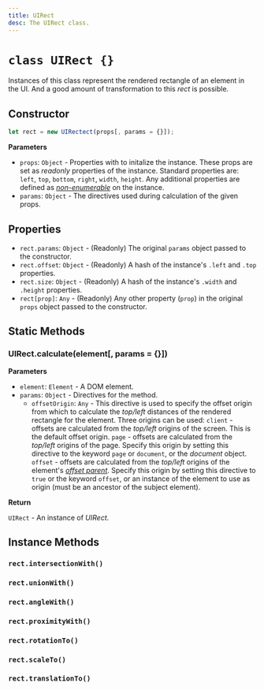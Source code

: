 ```yaml
---
title: UIRect
desc: The UIRect class.
---
```

# `class UIRect {}`

Instances of this class represent the rendered rectangle of an element in the UI. And a good amount of transformation to this *rect* is possible.

## Constructor

```js
let rect = new UIRectect(props[, params = {}]);
```

**Parameters**

+ `props`: `Object` - Properties with to initalize the instance. These props are set as *readonly* properties of the instance. Standard properties are: `left`, `top`, `bottom`, `right`, `width`, `height`. Any additional properties are defined as *[non-enumerable](https://developer.mozilla.org/en-US/docs/Web/JavaScript/Reference/Global_Objects/Object/defineProperty#description)* on the instance.
+ `params`: `Object` - The directives used during calculation of the given props.

## Properties

+ `rect.params`: `Object` - (Readonly) The original `params` object passed to the constructor.
+ `rect.offset`: `Object` - (Readonly) A hash of the instance's `.left` and `.top` properties.
+ `rect.size`: `Object` - (Readonly) A hash of the instance's `.width` and `.height` properties.
+ `rect[prop]`: `Any` - (Readonly) Any other property (`prop`) in the original `props` object passed to the constructor.

## Static Methods

### UIRect.calculate(element[, params = {}])

**Parameters**

+ `element`: `Element` - A DOM element.
+ `params`: `Object` - Directives for the method.
    + `offsetOrigin`: `Any` - This directive is used to specify the offset origin from which to calculate the *top/left* distances of the rendered rectangle for the element. Three origins can be used:
        `client` - offsets are calculated from the *top/left* origins of the screen. This is the default offset origin.
        `page` - offsets are calculated from the *top/left* origins of the page. Specify this origin by setting this directive to the keyword `page` or `document`, or the *document* object.
        `offset` - offsets are calculated from the *top/left* origins of the element's *[offset parent](https://developer.mozilla.org/en-US/docs/Web/API/HTMLElement/offsetParent)*. Specify this origin by setting this directive to `true` or the keyword `offset`, or an instance of the element to use as origin (must be an ancestor of the subject element).

**Return**

`UIRect` - An instance of *UIRect*.

## Instance Methods

### `rect.intersectionWith()`
### `rect.unionWith()`

### `rect.angleWith()`
### `rect.proximityWith()`

### `rect.rotationTo()`
### `rect.scaleTo()`
### `rect.translationTo()`
